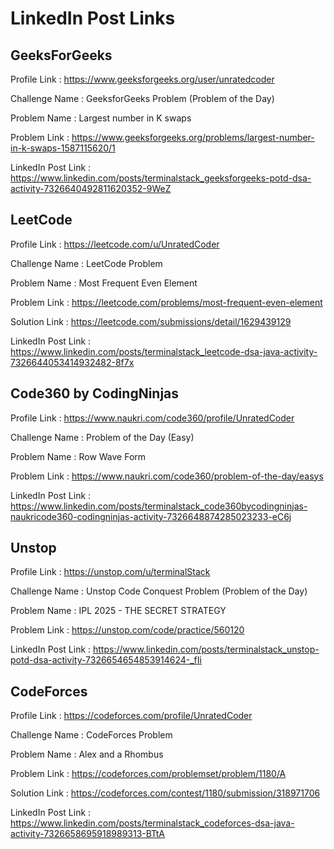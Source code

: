 # LinkedIn Post Links

## GeeksForGeeks

Profile Link : https://www.geeksforgeeks.org/user/unratedcoder

Challenge Name : GeeksforGeeks Problem (Problem of the Day)

Problem Name : Largest number in K swaps

Problem Link : https://www.geeksforgeeks.org/problems/largest-number-in-k-swaps-1587115620/1

LinkedIn Post Link : https://www.linkedin.com/posts/terminalstack_geeksforgeeks-potd-dsa-activity-7326640492811620352-9WeZ

## LeetCode

Profile Link : https://leetcode.com/u/UnratedCoder

Challenge Name : LeetCode Problem

Problem Name : Most Frequent Even Element

Problem Link : https://leetcode.com/problems/most-frequent-even-element

Solution Link : https://leetcode.com/submissions/detail/1629439129

LinkedIn Post Link : https://www.linkedin.com/posts/terminalstack_leetcode-dsa-java-activity-7326644053414932482-8f7x

## Code360 by CodingNinjas

Profile Link : https://www.naukri.com/code360/profile/UnratedCoder

Challenge Name : Problem of the Day (Easy)

Problem Name : Row Wave Form

Problem Link : https://www.naukri.com/code360/problem-of-the-day/easys

LinkedIn Post Link : https://www.linkedin.com/posts/terminalstack_code360bycodingninjas-naukricode360-codingninjas-activity-7326648874285023233-eC6j

## Unstop

Profile Link : https://unstop.com/u/terminalStack

Challenge Name : Unstop Code Conquest Problem (Problem of the Day)

Problem Name : IPL 2025 - THE SECRET STRATEGY

Problem Link : https://unstop.com/code/practice/560120

LinkedIn Post Link : https://www.linkedin.com/posts/terminalstack_unstop-potd-dsa-activity-7326654654853914624-_fIi

## CodeForces

Profile Link : https://codeforces.com/profile/UnratedCoder

Challenge Name : CodeForces Problem

Problem Name : Alex and a Rhombus

Problem Link : https://codeforces.com/problemset/problem/1180/A

Solution Link : https://codeforces.com/contest/1180/submission/318971706

LinkedIn Post Link : https://www.linkedin.com/posts/terminalstack_codeforces-dsa-java-activity-7326658695918989313-BTtA
